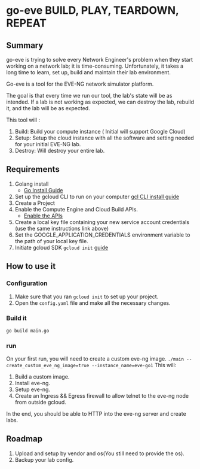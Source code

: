 
# go-eve BUILD, PLAY, TEARDOWN, REPEAT


## Summary
go-eve is trying to solve every Network Engineer's problem when they start working on a network lab; it is time-consuming. Unfortunately, it takes a long time to learn, set up, build and maintain their lab environment.  

Go-eve is a tool for the EVE-NG network simulator platform.

The goal is that every time we run our tool, the lab's state will be as intended. If a lab is not working as expected, we can destroy the lab, rebuild it, and the lab will be as expected.

This tool will :
1. Build: Build your compute instance ( Initial will support Google Cloud)
2. Setup: Setup the cloud instance with all the software and setting needed for your initial EVE-NG lab. 
3. Destroy: Will destroy your entire lab.

## Requirements

1. Golang install
    * [Go Install Guide](https://golang.org/doc/install)
2. Set up the gcloud CLI to run on your computer [gcl CLI install guide](https://cloud.google.com/sdk/docs/install)     
3. Create a Project
4. Enable the Compute Engine and Cloud Build APIs.
    * [Enable the APIs](https://console.cloud.google.com/flows/enableapi?apiid=compute,cloudbuild.googleapis.com&_ga=2.208966098.1574923679.1632600072-1712777355.1631763170)
5. Create a local key file containing your new service account credentials (use the same instructions link above)
6. Set the GOOGLE_APPLICATION_CREDENTIALS environment variable to the path of your local key file.
7. Initiate gcloud SDK `gcloud init` [guide](https://cloud.google.com/sdk/gcloud/reference/init)



## How to use it
### Configuration
1. Make sure that you ran `gcloud init` to set up your project.
2. Open the `config.yaml` file and make all the necessary changes.

### Build it
`go build main.go`

### run
On your first run, you will need to create a custom eve-ng image.
`./main --create_custom_eve_ng_image=true --instance_name=eve-go1`
This will:
1. Build a custom image.
2. Install eve-ng.
3. Setup eve-ng.
4. Create an Ingress && Egress firewall to allow telnet to the eve-ng node from outside gcloud.

In the end, you should be able to HTTP into the eve-ng server and create labs.


## Roadmap
1. Upload and setup by vendor and os(You still need to provide the os).
2. Backup your lab config.
